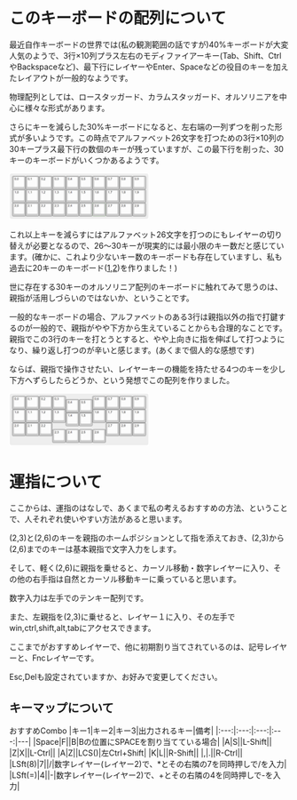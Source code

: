 # このキーボードの配列について
最近自作キーボードの世界では(私の観測範囲の話ですが)40%キーボードが大変人気のようで、3行×10列プラス左右のモディファイアーキー(Tab、Shift、CtrlやBackspaceなど)、最下行にレイヤーやEnter、Spaceなどの役目のキーを加えたレイアウトが一般的なようです。

物理配列としては、ロースタッガード、カラムスタッガード、オルソリニアを中心に様々な形式があります。

さらにキーを減らした30%キーボードになると、左右端の一列ずつを削った形式が多いようです。この時点でアルファベット26文字を打つための3行×10列の30キープラス最下行の数個のキーが残っていますが、この最下行を削った、30キーのキーボードがいくつかあるようです。

<img src="images/3-10ortho.png" width="50%" />

これ以上キーを減らすにはアルファベット26文字を打つのにもレイヤーの切り替えが必要となるので、26～30キーが現実的には最小限のキー数だと感じています。(確かに、これより少ないキー数のキーボードも存在していますし、私も過去に20キーのキーボード([1](../pengo20),[2](../penpen20))を作りました！)

世に存在する30キーのオルソリニア配列のキーボードに触れてみて思うのは、親指が活用しづらいのではないか、ということです。

一般的なキーボードの場合、アルファベットのある3行は親指以外の指で打鍵するのが一般的で、親指がやや下方から生えていることからも合理的なことです。親指でこの3行のキーを打とうとすると、やや上向きに指を伸ばして打つようになり、繰り返し打つのが辛いと感じます。(あくまで個人的な感想です)

ならば、親指で操作させたい、レイヤーキーの機能を持たせる4つのキーを少し下方へずらしたらどうか、という発想でこの配列を作りました。

<img src="images/3-10ortho lower thumb.png" width="50%" />

# 運指について
ここからは、運指のはなしで、あくまで私の考えるおすすめの方法、ということで、人それぞれ使いやすい方法があると思います。

(2,3)と(2,6)のキーを親指のホームポジションとして指を添えておき、(2,3)から(2,6)までのキーは基本親指で文字入力をします。

そして、軽く(2,6)に親指を乗せると、カーソル移動・数字レイヤーに入り、その他の右手指は自然とカーソル移動キーに乗っていると思います。

数字入力は左手でのテンキー配列です。

また、左親指を(2,3)に乗せると、レイヤー１に入り、その左手でwin,ctrl,shift,alt,tabにアクセスできます。

ここまでがおすすめレイヤーで、他に初期割り当てされているのは、記号レイヤーと、Fncレイヤーです。

Esc,Delも設定されていますか、お好みで変更してください。

## キーマップについて
おすすめCombo
|キー1|キー2|キー3|出力されるキー|備考|
|:---:|:---:|:---:|:---:|---|
|Space|F||B|Bの位置にSPACEを割り当てている場合|
|A|S||L-Shift||
|Z|X||L-Ctrl||
|A|Z||LCS()|左Ctrl+Shift|
|K|L||R-Shift||
|,|.||R-Ctrl||
|LSft(8)|7||/|数字レイヤー(レイヤー2)で、*とその右隣の7を同時押しで/を入力|
|LSft(=)|4||-|数字レイヤー(レイヤー2)で、+とその右隣の4を同時押しで-を入力|
